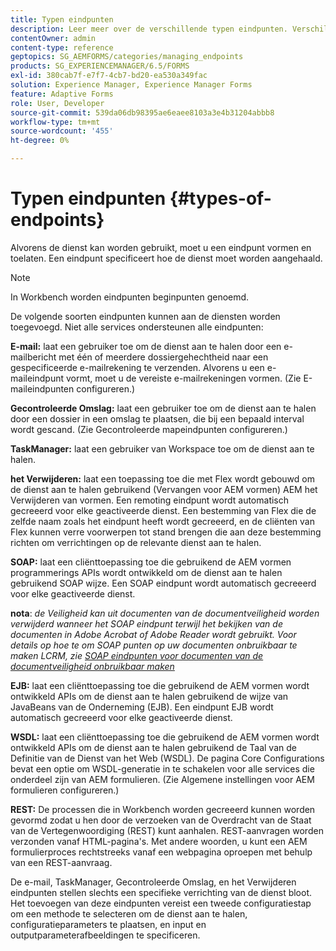 ```yaml
---
title: Typen eindpunten
description: Leer meer over de verschillende typen eindpunten. Verschillende typen eindpunten, zoals E-mail, Gecontroleerde map en nog veel meer, kunnen aan services worden toegevoegd.
contentOwner: admin
content-type: reference
geptopics: SG_AEMFORMS/categories/managing_endpoints
products: SG_EXPERIENCEMANAGER/6.5/FORMS
exl-id: 380cab7f-e7f7-4cb7-bd20-ea530a349fac
solution: Experience Manager, Experience Manager Forms
feature: Adaptive Forms
role: User, Developer
source-git-commit: 539da06db98395ae6eaee8103a3e4b31204abbb8
workflow-type: tm+mt
source-wordcount: '455'
ht-degree: 0%

---
```


# Typen eindpunten {#types-of-endpoints}

Alvorens de dienst kan worden gebruikt, moet u een eindpunt vormen en toelaten. Een eindpunt specificeert hoe de dienst moet worden aangehaald.

>[!NOTE]
>
>In Workbench worden eindpunten beginpunten genoemd.

De volgende soorten eindpunten kunnen aan de diensten worden toegevoegd. Niet alle services ondersteunen alle eindpunten:

**E-mail:** laat een gebruiker toe om de dienst aan te halen door een e-mailbericht met één of meerdere dossiergehechtheid naar een gespecificeerde e-mailrekening te verzenden. Alvorens u een e-maileindpunt vormt, moet u de vereiste e-mailrekeningen vormen. (Zie E-maileindpunten configureren.)

**Gecontroleerde Omslag:** laat een gebruiker toe om de dienst aan te halen door een dossier in een omslag te plaatsen, die bij een bepaald interval wordt gescand. (Zie Gecontroleerde mapeindpunten configureren.)

**TaskManager:** laat een gebruiker van Workspace toe om de dienst aan te halen.

**het Verwijderen:** laat een toepassing toe die met Flex wordt gebouwd om de dienst aan te halen gebruikend (Vervangen voor AEM vormen) AEM het Verwijderen van vormen. Een remoting eindpunt wordt automatisch gecreeerd voor elke geactiveerde dienst. Een bestemming van Flex die de zelfde naam zoals het eindpunt heeft wordt gecreeerd, en de cliënten van Flex kunnen verre voorwerpen tot stand brengen die aan deze bestemming richten om verrichtingen op de relevante dienst aan te halen.

**SOAP:** laat een cliënttoepassing toe die gebruikend de AEM vormen programmerings APIs wordt ontwikkeld om de dienst aan te halen gebruikend SOAP wijze. Een SOAP eindpunt wordt automatisch gecreeerd voor elke geactiveerde dienst.

**nota**: *de Veiligheid kan uit documenten van de documentveiligheid worden verwijderd wanneer het SOAP eindpunt terwijl het bekijken van de documenten in Adobe Acrobat of Adobe Reader wordt gebruikt. Voor details op hoe te om SOAP punten op uw documenten onbruikbaar te maken LCRM, zie [ SOAP eindpunten voor documenten van de documentveiligheid onbruikbaar maken](/help/forms/using/admin-help/configuring-client-server-options.md#disable-soap-endpoints-for-document-security-documents)*

**EJB:** laat een cliënttoepassing toe die gebruikend de AEM vormen wordt ontwikkeld APIs om de dienst aan te halen gebruikend de wijze van JavaBeans van de Onderneming (EJB). Een eindpunt EJB wordt automatisch gecreeerd voor elke geactiveerde dienst.

**WSDL:** laat een cliënttoepassing toe die gebruikend de AEM vormen wordt ontwikkeld APIs om de dienst aan te halen gebruikend de Taal van de Definitie van de Dienst van het Web (WSDL). De pagina Core Configurations bevat een optie om WSDL-generatie in te schakelen voor alle services die onderdeel zijn van AEM formulieren. (Zie Algemene instellingen voor AEM formulieren configureren.)

**REST:** De processen die in Workbench worden gecreeerd kunnen worden gevormd zodat u hen door de verzoeken van de Overdracht van de Staat van de Vertegenwoordiging (REST) kunt aanhalen. REST-aanvragen worden verzonden vanaf HTML-pagina&#39;s. Met andere woorden, u kunt een AEM formulierproces rechtstreeks vanaf een webpagina oproepen met behulp van een REST-aanvraag.

De e-mail, TaskManager, Gecontroleerde Omslag, en het Verwijderen eindpunten stellen slechts een specifieke verrichting van de dienst bloot. Het toevoegen van deze eindpunten vereist een tweede configuratiestap om een methode te selecteren om de dienst aan te halen, configuratieparameters te plaatsen, en input en outputparameterafbeeldingen te specificeren.
